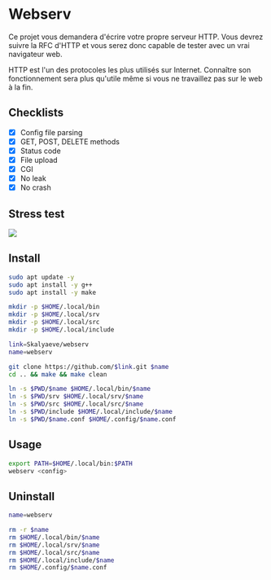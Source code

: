 # Webserv
Ce projet vous demandera d'écrire votre propre serveur HTTP. Vous devrez suivre la RFC d'HTTP et vous serez donc capable de tester avec un vrai navigateur web.

HTTP est l'un des protocoles les plus utilisés sur Internet. Connaître son fonctionnement sera plus qu'utile même si vous ne travaillez pas sur le web à la fin.

## Checklists
- [x] Config file parsing
- [x] GET, POST, DELETE methods
- [x] Status code
- [x] File upload
- [x] CGI
- [x] No leak
- [x] No crash

## Stress test
![](https://github.com/Skalyaeve/images-1/blob/main/screenshot/webserv.png)

## Install
```bash
sudo apt update -y
sudo apt install -y g++
sudo apt install -y make
```
```bash
mkdir -p $HOME/.local/bin
mkdir -p $HOME/.local/srv
mkdir -p $HOME/.local/src
mkdir -p $HOME/.local/include
```
```bash
link=Skalyaeve/webserv
name=webserv

git clone https://github.com/$link.git $name
cd .. && make && make clean

ln -s $PWD/$name $HOME/.local/bin/$name
ln -s $PWD/srv $HOME/.local/srv/$name
ln -s $PWD/src $HOME/.local/src/$name
ln -s $PWD/include $HOME/.local/include/$name
ln -s $PWD/$name.conf $HOME/.config/$name.conf
```

## Usage
```bash
export PATH=$HOME/.local/bin:$PATH
webserv <config>
```

## Uninstall
```bash
name=webserv

rm -r $name
rm $HOME/.local/bin/$name
rm $HOME/.local/srv/$name
rm $HOME/.local/src/$name
rm $HOME/.local/include/$name
rm $HOME/.config/$name.conf
```
